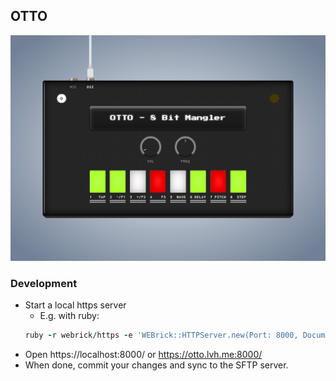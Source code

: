 ## OTTO

![OTTO](assets/otto.png)


### Development

* Start a local https server
  * E.g. with ruby:
  ```ruby
  ruby -r webrick/https -e 'WEBrick::HTTPServer.new(Port: 8000, DocumentRoot: ".", SSLEnable: true, SSLCertName: [%w[CN localhost]]).start'
  ```
* Open https://localhost:8000/ or https://otto.lvh.me:8000/
* When done, commit your changes and sync to the SFTP server.